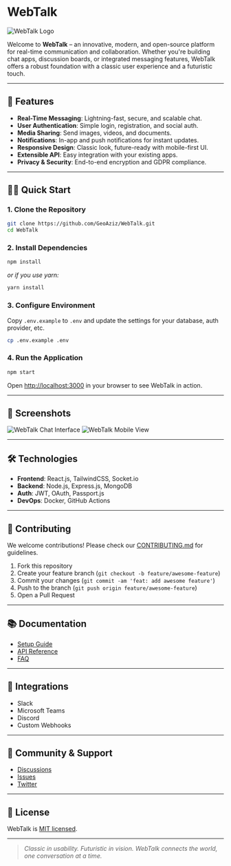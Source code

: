 # WebTalk

![WebTalk Logo](https://raw.githubusercontent.com/GeoAziz/WebTalk/main/assets/logo.png)

Welcome to **WebTalk** – an innovative, modern, and open-source platform for real-time communication and collaboration. Whether you're building chat apps, discussion boards, or integrated messaging features, WebTalk offers a robust foundation with a classic user experience and a futuristic touch.

---

## 🚀 Features

- **Real-Time Messaging**: Lightning-fast, secure, and scalable chat.
- **User Authentication**: Simple login, registration, and social auth.
- **Media Sharing**: Send images, videos, and documents.
- **Notifications**: In-app and push notifications for instant updates.
- **Responsive Design**: Classic look, future-ready with mobile-first UI.
- **Extensible API**: Easy integration with your existing apps.
- **Privacy & Security**: End-to-end encryption and GDPR compliance.

---

## 🧑‍💻 Quick Start

### 1. Clone the Repository

```bash
git clone https://github.com/GeoAziz/WebTalk.git
cd WebTalk
```

### 2. Install Dependencies

```bash
npm install
```
_or if you use yarn:_
```bash
yarn install
```

### 3. Configure Environment

Copy `.env.example` to `.env` and update the settings for your database, auth provider, etc.

```bash
cp .env.example .env
```

### 4. Run the Application

```bash
npm start
```

Open [http://localhost:3000](http://localhost:3000) in your browser to see WebTalk in action.

---

## 🌟 Screenshots

![WebTalk Chat Interface](https://raw.githubusercontent.com/GeoAziz/WebTalk/main/assets/screenshots/chat.png)
![WebTalk Mobile View](https://raw.githubusercontent.com/GeoAziz/WebTalk/main/assets/screenshots/mobile.png)

---

## 🛠️ Technologies

- **Frontend**: React.js, TailwindCSS, Socket.io
- **Backend**: Node.js, Express.js, MongoDB
- **Auth**: JWT, OAuth, Passport.js
- **DevOps**: Docker, GitHub Actions

---

## 🤝 Contributing

We welcome contributions! Please check our [CONTRIBUTING.md](CONTRIBUTING.md) for guidelines.

1. Fork this repository
2. Create your feature branch (`git checkout -b feature/awesome-feature`)
3. Commit your changes (`git commit -am 'feat: add awesome feature'`)
4. Push to the branch (`git push origin feature/awesome-feature`)
5. Open a Pull Request

---

## 📚 Documentation

- [Setup Guide](docs/setup.md)
- [API Reference](docs/api.md)
- [FAQ](docs/faq.md)

---

## 🧩 Integrations

- Slack
- Microsoft Teams
- Discord
- Custom Webhooks

---

## 💬 Community & Support

- [Discussions](https://github.com/GeoAziz/WebTalk/discussions)
- [Issues](https://github.com/GeoAziz/WebTalk/issues)
- [Twitter](https://twitter.com/GeoAzizDev)

---

## 📄 License

WebTalk is [MIT licensed](LICENSE).

---

> _Classic in usability. Futuristic in vision. WebTalk connects the world, one conversation at a time._
